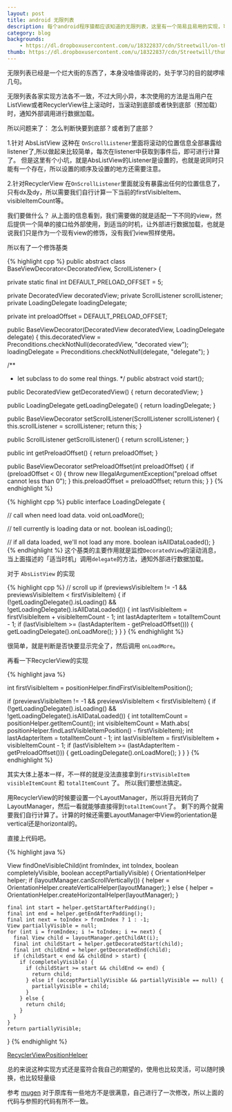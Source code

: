 ```yaml
---
layout: post
title: android 无限列表
description: 每个android程序猿都应该知道的无限列表，这里有一个简易且易用的实现，可以作为参照 
category: blog
backgrounds:
    - https://dl.dropboxusercontent.com/u/18322837/cdn/Streetwill/on-the-road.jpeg
thumb: https://dl.dropboxusercontent.com/u/18322837/cdn/Streetwill/thumbs/peak.jpeg
---
```


无限列表已经是一个烂大街的东西了，本身没啥值得说的，处于学习的目的就啰嗦几句。

无限列表各家实现方法各不一致，不过大同小异，本次使用的方法是当用户在ListView或者RecyclerView往上滚动时，当滚动到底部或者快到底部（预加载）时，通知外部调用进行数据加载。


所以问题来了：
怎么判断快要到底部？或者到了底部？

1.针对 AbsListView 这种在 `OnScrollListener`里面将滚动的位置信息全部暴露给listener了,所以做起来比较简单，每次在listener中获取到事件后，即可进行计算了。
但是这里有个小坑，就是AbsListView的Listener是设置的，也就是说同时只能有一个存在，所以设置的顺序及设置的地方还需要注意。

2.针对RecyclerView 在`OnScrollListener`里面就没有暴露出任何的位置信息了，只有dx及dy，所以需要我们自行计算一下当前的firstVisibleItem、visibleItemCount等。


我们要做什么？
从上面的信息看到，我们需要做的就是适配一下不同的view，然后提供一个简单的接口给外部使用，到适当的时机，让外部进行数据加载，也就是说我们只是作为一个现有view的修饰，没有我们view照样使用。

所以有了一个修饰基类

{% highlight cpp %}
public abstract class BaseViewDecorator<DecoratedView, ScrollListener> {

  private static final int DEFAULT_PRELOAD_OFFSET = 5;

  private DecoratedView decoratedView;
  private ScrollListener scrollListener;
  private LoadingDelegate loadingDelegate;

  private int preloadOffset = DEFAULT_PRELOAD_OFFSET;

  public BaseViewDecorator(DecoratedView decoratedView, LoadingDelegate delegate) {
    this.decoratedView = Preconditions.checkNotNull(decoratedView, "decorated view");
    loadingDelegate = Preconditions.checkNotNull(delegate, "delegate");
  }

  /**
   * let subclass to do some real things.
   */
  public abstract void start();

  public DecoratedView getDecoratedView() {
    return decoratedView;
  }

  public LoadingDelegate getLoadingDelegate() {
    return loadingDelegate;
  }

  public BaseViewDecorator setScrollListener(ScrollListener scrollListener) {
    this.scrollListener = scrollListener;
    return this;
  }

  public ScrollListener getScrollListener() {
    return scrollListener;
  }

  public int getPreloadOffset() {
    return preloadOffset;
  }

  public BaseViewDecorator setPreloadOffset(int preloadOffset) {
    if (preloadOffset < 0) {
      throw new IllegalArgumentException("preload offset cannot less than 0");
    }
    this.preloadOffset = preloadOffset;
    return this;
  }
}
{% endhighlight %}

{% highlight cpp %}
public interface LoadingDelegate {

  // call when need load data.
  void onLoadMore();

  // tell currently is loading data or not.
  boolean isLoading();

  // if all data loaded, we'll not load any more.
  boolean isAllDataLoaded();
}
{% endhighlight %}
这个基类的主要作用就是监控`DecoratedView`的滚动消息，当上面描述的「适当时机」调用`delegate`的方法，通知外部进行数据加载。


对于 `AbsListView` 的实现

{% highlight cpp %}
// scroll up
if (previewsVisibleItem != -1 && previewsVisibleItem < firstVisibleItem) {
  if (!getLoadingDelegate().isLoading() && !getLoadingDelegate().isAllDataLoaded()) {
    int lastVisibleItem = firstVisibleItem + visibleItemCount - 1;
    int lastAdapterItem = totalItemCount - 1;
    if (lastVisibleItem >= (lastAdapterItem - getPreloadOffset())) {
      getLoadingDelegate().onLoadMore();
    }
  }
}
{% endhighlight %}

很简单，就是判断是否快要显示完全了，然后调用 `onLoadMore`。


再看一下RecyclerView的实现

{% highlight java %}

int firstVisibleItem = positionHelper.findFirstVisibleItemPosition();

if (previewsVisibleItem != -1 && previewsVisibleItem < firstVisibleItem) {
  if (!getLoadingDelegate().isLoading() && !getLoadingDelegate().isAllDataLoaded()) {
    int totalItemCount = positionHelper.getItemCount();
    int visibleItemCount = Math.abs(
        positionHelper.findLastVisibleItemPosition() - firstVisibleItem);
    int lastAdapterItem = totalItemCount - 1;
    int lastVisibleItem = firstVisibleItem + visibleItemCount - 1;
    if (lastVisibleItem >= (lastAdapterItem - getPreloadOffset())) {
      getLoadingDelegate().onLoadMore();
    }
  }
}
{% endhighlight %}

其实大体上基本一样，不一样的就是没法直接拿到`firstVisibleItem`  `visibleItemCount` 和 `totalItemCount` 了。
所以我们要想法搞定。

用RecyclerView的时候要设置一个LayoutManager，所以将目光转向了LayoutManager，然后一看就能够直接得到`totalItemCount`了。
剩下的两个就需要我们自行计算了。计算的时候还需要LayoutManager中View的orientation是vertical还是horizontal的。

直接上代码吧。

{% highlight java %}

  View findOneVisibleChild(int fromIndex, int toIndex, boolean completelyVisible,
                           boolean acceptPartiallyVisible) {
    OrientationHelper helper;
    if (layoutManager.canScrollVertically()) {
      helper = OrientationHelper.createVerticalHelper(layoutManager);
    } else {
      helper = OrientationHelper.createHorizontalHelper(layoutManager);
    }

    final int start = helper.getStartAfterPadding();
    final int end = helper.getEndAfterPadding();
    final int next = toIndex > fromIndex ? 1 : -1;
    View partiallyVisible = null;
    for (int i = fromIndex; i != toIndex; i += next) {
      final View child = layoutManager.getChildAt(i);
      final int childStart = helper.getDecoratedStart(child);
      final int childEnd = helper.getDecoratedEnd(child);
      if (childStart < end && childEnd > start) {
        if (completelyVisible) {
          if (childStart >= start && childEnd <= end) {
            return child;
          } else if (acceptPartiallyVisible && partiallyVisible == null) {
            partiallyVisible = child;
          }
        } else {
          return child;
        }
      }
    }
    return partiallyVisible;
  }
{% endhighlight %}

[RecyclerViewPositionHelper](https://github.com/vinaysshenoy/mugen/blob/master/library/src/main/java/com/mugen/attachers/RecyclerViewPositionHelper.java)

总的来说这种实现方式还是蛮符合我自己的期望的，使用也比较灵活，可以随时换换，也比较轻量级

参考
[mugen](https://github.com/vinaysshenoy/mugen)
对于原库有一些地方不是很满意，自己进行了一次修改，所以上面的代码与参照的代码有所不一致。

